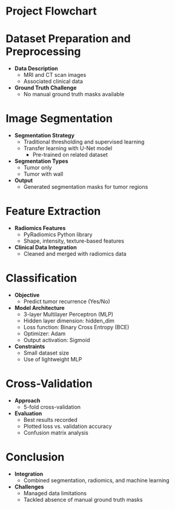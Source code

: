 # Project Flowchart

# Dataset Preparation and Preprocessing

- **Data Description**
  - MRI and CT scan images
  - Associated clinical data
- **Ground Truth Challenge**
  - No manual ground truth masks available

# Image Segmentation

- **Segmentation Strategy**
  - Traditional thresholding and supervised learning
  - Transfer learning with U-Net model
    - Pre-trained on related dataset
- **Segmentation Types**
  - Tumor only
  - Tumor with wall
- **Output**
  - Generated segmentation masks for tumor regions

# Feature Extraction

- **Radiomics Features**
  - PyRadiomics Python library
  - Shape, intensity, texture-based features
- **Clinical Data Integration**
  - Cleaned and merged with radiomics data

# Classification

- **Objective**
  - Predict tumor recurrence (Yes/No)
- **Model Architecture**
  - 3-layer Multilayer Perceptron (MLP)
  - Hidden layer dimension: hidden_dim
  - Loss function: Binary Cross Entropy (BCE)
  - Optimizer: Adam
  - Output activation: Sigmoid
- **Constraints**
  - Small dataset size
  - Use of lightweight MLP

# Cross-Validation

- **Approach**
  - 5-fold cross-validation
- **Evaluation**
  - Best results recorded
  - Plotted loss vs. validation accuracy
  - Confusion matrix analysis

# Conclusion

- **Integration**
  - Combined segmentation, radiomics, and machine learning
- **Challenges**
  - Managed data limitations
  - Tackled absence of manual ground truth masks
